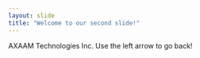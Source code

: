 ```yaml
---
layout: slide
title: "Welcome to our second slide!"
---
```

AXAAM Technologies Inc.
Use the left arrow to go back!
